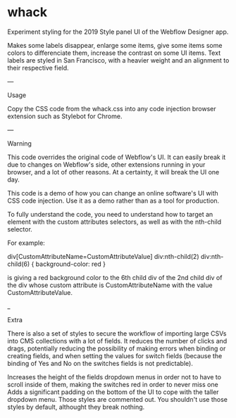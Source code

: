 # whack

Experiment styling for the 2019 Style panel UI of the Webflow Designer app.

Makes some labels disappear, enlarge some items, give some items some colors to differenciate them, increase the contrast on some UI items. Text labels are styled in San Francisco, with a heavier weight and an alignment to their respective field.

—

Usage

Copy the CSS code from the whack.css into any code injection browser extension such as Stylebot for Chrome.

—

Warning

This code overrides the original code of Webflow's UI. It can easily break it due to changes on Webflow's side, other extensions running in your browser, and a lot of other reasons. At a certainty, it will break the UI one day.

This code is a demo of how you can change an online software's UI with CSS code injection. Use it as a demo rather than as a tool for production.

To fully understand the code, you need to understand how to target an element with the custom attributes selectors, as well as with the nth-child selector.

For example:

div[CustomAttributeName=CustomAttributeValue] div:nth-child(2) div:nth-child(6) { background-color: red }

is giving a red background color to the 6th child div of the 2nd child div of the div whose custom attribute is CustomAttributeName with the value CustomAttributeValue.
    
_

Extra

There is also a set of styles to secure the workflow of importing large CSVs into CMS collections with a lot of fields. It reduces the number of clicks and drags, potentially reducing the possibility of making errors when binding or creating fields, and when setting the values for switch fields (because the binding of Yes and No on the switches fields is not predictable).

Increases the height of the fields dropdown menus in order not to have to scroll inside of them, making the switches red in order to never miss one
Adds a significant padding on the bottom of the UI to cope with the taller dropdown menu.
Those styles are commented out. You shouldn't use those styles by default, althought they break nothing.
